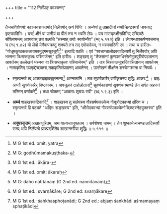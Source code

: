 +++
title = "112 निर्लेपङ् काञ्चनम्"

+++


तैजसविशेषयोः काञ्चनराजतयोर् निर्लेपयोर् अयं विधिः । अन्येषां तु ताम्रादीनां यथोच्छिष्टस्पर्शे धावनाद् इष्टकादिभिः । यत्र[^२४३] क्षीरं वा पानीयं वा पीतं तत्र न भवति लेपः । यत्र मासघृतक्षीरादिभिर् उच्छिष्टैः संश्लिष्यन्त्य् अवयवास् तत्र वक्ष्यति "तस्मात् तयोः स्वयोन्यैव" (म्ध् ५.११२) इति । लेपगन्धापकर्षणवचनाच् च (ग्ध् १.४२) यो लेपो येनैवापक्रष्टुं शक्यते तत्र तद् एवोपादेयम्, न भस्मवारिणी एव । तथा च हारीतः- "गोधूमकुष्ठककलाययवमुद्गमसूरचूर्णैः[^२४४]" इत्यादि पठति । एवं "श्वचाण्डालोदक्यादिस्पर्शे तु निर्लेपयोर् अपि भस्मना त्रिःसप्तकृत्वः परिमार्जनम्" इति  हारीतः । शङ्खस् तु "तैजसानां कुणपरुधिररेतोमूत्रपुरीषोपहतानाम् आवर्तनम् उल्लेखनं भस्मना वा त्रिःसप्तकृत्वः परिमार्जनम्" इति । तत्र चिरकालमूत्रादिवासितानाम् आवर्तनम् । नामाकृतिम् उपमृद्येच्छातस् तदाकृतिसंपादनम् आवर्तनम् । उल्लेखनं तीक्ष्णेन शस्त्रेणाश्मना वा निघर्षः । 


[^२४४]:
     M G: godhūmamakuṣṭhaka-


[^२४३]:
     M G 1st ed. omit: yatra

- स्मृत्यन्तरे त्व् आकरदाहावचूलनान्य्[^२४५] आम्नातानि । तत्र सुवर्णकारैर् वर्णीकृतस्य शुद्धिः आकरः[^२४६] । दाहः अग्नौ सुवर्णकारैर् निष्ठापनम् । अवचूलनं दाहोन्नोतानां[^२४७] सुवर्णकाराणां सुवर्णघनभाण्डे तेन सर्वत अहननं तस्मिन् वर्णाकरे[^२४८] । तथा चोक्तम् "आकराः शुचयः सर्वे" (ब्ध् १.९.३) इति । 


[^२४८]:
     M G 1st ed.: svarṇākāre; G 2nd ed: svarṇākare


[^२४७]:
     M G: dāho nātītānāṃ (G 2nd ed. nānnītānāṃ)


[^२४६]:
     M G 1st ed. omit: ākaraḥ


[^२४५]:
     M G 1st ed.: ākāra-

- **अब्जं** शङ्खस्फटिकादि[^२४९] । शङ्खस्य तु सलेपस्य गौरसर्षपकल्केन गोमूत्रोदकाभ्यां क्षीरेण च । स्मृत्यन्तरे हि पठ्यते "अद्भिः शङ्खस्य" इति, "क्षीरोदकाभ्यां गौरसर्षपकल्केनोच्छिष्टस्नेहयुक्तस्य" इति । 


[^२४९]:
     M G 1st ed.: śaṅkhasphoṭanādi; G 2nd ed.: abjaṃ śaṅkhādi aśmamayaṃ sphaṭikādi

- **अनुपस्कृतम्** अखातपूरितम्, अथ वात्यन्तानुपहतम् । सर्वशेषश् चायम् । तेन शुष्कामेध्यचण्डालादिस्पर्शे सत्य् अपि निर्लेपत्वे प्राक्प्रदर्शितैव शाखान्तरीया शुद्धिः ॥ ५.१११ ॥